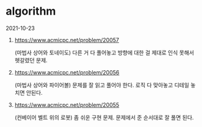 # algorithm

2021-10-23

1. https://www.acmicpc.net/problem/20057

   (마법사 상어와 토네이도) 다른 거 다 풀어놓고 방향에 대한 걸 제대로 인식 못해서 헷갈렸던 문제.

2. https://www.acmicpc.net/problem/20056

   (마법사 상어와 파이어볼) 문제를 잘 읽고 풀어야 한다. 로직 다 맞아놓고 디테일 놓치면 안된다.

3. https://www.acmicpc.net/problem/20055

   (컨베이어 벨트 위의 로봇) 좀 쉬운 구현 문제. 문제에서 준 순서대로 잘 풀면 된다.